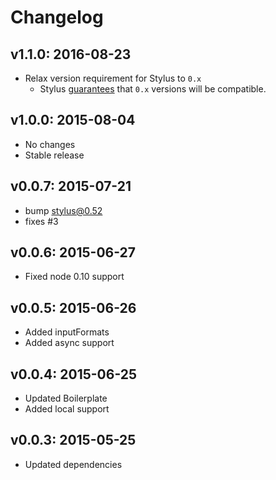 # Changelog

## v1.1.0: 2016-08-23

- Relax version requirement for Stylus to `0.x`
  - Stylus [guarantees](https://github.com/stylus/stylus/blob/dev/Contributing.md#releasing-workflow)
    that `0.x` versions will be compatible.

## v1.0.0: 2015-08-04

- No changes
- Stable release

## v0.0.7: 2015-07-21
- bump stylus@0.52
- fixes #3

## v0.0.6: 2015-06-27
- Fixed node 0.10 support

## v0.0.5: 2015-06-26
- Added inputFormats
- Added async support

## v0.0.4: 2015-06-25
- Updated Boilerplate
- Added local support

## v0.0.3: 2015-05-25
- Updated dependencies
